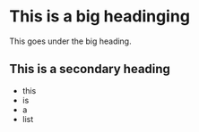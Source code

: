# This is a big headinging
This goes under the big heading.

## This is a secondary heading
- this
- is
- a
- list
